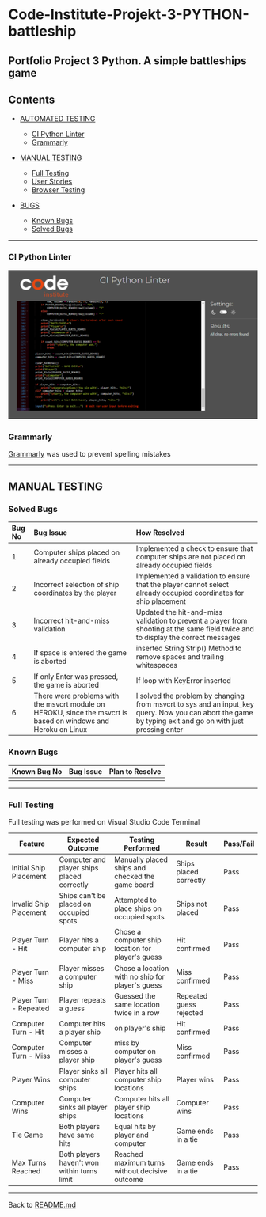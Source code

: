 # Code-Institute-Projekt-3-PYTHON-battleship
 
 ## Portfolio Project 3 Python. A simple battleships game


## Contents

* [AUTOMATED TESTING](#automated-testing)
    * [CI Python Linter](#CI-Python-Linter)
    * [Grammarly](#Grammarly)
    

* [MANUAL TESTING](#manual-testing)
    * [Full Testing](#full-testing)
    * [User Stories](#user-stories)
    * [Browser Testing](#browser-testing)

* [BUGS](#bugs)
    * [Known Bugs](#known-bugs)
    * [Solved Bugs](#solved-bugs)

---

### CI Python Linter

![Testing](assets/testing/images/linter.png)

### Grammarly

[Grammarly](https://www.grammarly.com/grammar-check) was used to prevent spelling mistakes

---

## MANUAL TESTING



### Solved Bugs

| Bug No | Bug Issue | How Resolved |
| :--- | :--- | :--- |
| 1 | Computer ships placed on already occupied fields | Implemented a check to ensure that computer ships are not placed on already occupied fields |
| 2 | Incorrect selection of ship coordinates by the player |  Implemented a validation to ensure that the player cannot select already occupied coordinates for ship placement |
| 3 | Incorrect hit-and-miss validation | Updated the hit-and-miss validation to prevent a player from shooting at the same field twice and to display the correct messages |
| 4 | If space is entered the game is aborted | inserted String Strip() Method to remove spaces and trailing whitespaces |
| 5 | If only Enter was pressed, the game is aborted | If loop with KeyError inserted |
| 6 | There were problems with the msvcrt module on HEROKU, since the msvcrt is based on windows and Heroku on Linux | I solved the problem by changing from msvcrt to sys and an input_key query. Now you can abort the game by typing exit and go on with just pressing enter |


### Known Bugs

| Known Bug No | Bug Issue | Plan to Resolve |
| :--- | :--- | :--- |
|  |  |  |




- - -

### Full Testing

Full testing was performed on Visual Studio Code Terminal

| Feature                  | Expected Outcome                            | Testing Performed                                   | Result                    | Pass/Fail |
| ------------------------ | ------------------------------------------ | --------------------------------------------------- | ------------------------- | --------- |
| Initial Ship Placement   | Computer and player ships placed correctly | Manually placed ships and checked the game board    | Ships placed correctly    | Pass      |
| Invalid Ship Placement   | Ships can't be placed on occupied spots    | Attempted to place ships on occupied spots         | Ships not placed          | Pass      |
| Player Turn - Hit        | Player hits a computer ship                | Chose a computer ship location for player's guess  | Hit confirmed             | Pass      |
| Player Turn - Miss       | Player misses a computer ship              | Chose a location with no ship for player's guess   | Miss confirmed            | Pass      |
| Player Turn - Repeated   | Player repeats a guess                     | Guessed the same location twice in a row           | Repeated guess rejected   | Pass      |
| Computer Turn - Hit      | Computer hits a player ship                |  on player's ship       | Hit confirmed             | Pass      |
| Computer Turn - Miss     | Computer misses a player ship              |  miss by computer on player's guess     | Miss confirmed            | Pass      |
| Player Wins              | Player sinks all computer ships            | Player hits all computer ship locations            | Player wins               | Pass      |
| Computer Wins            | Computer sinks all player ships            | Computer hits all player ship locations            | Computer wins             | Pass      |
| Tie Game                 | Both players have same hits                | Equal hits by player and computer                   | Game ends in a tie        | Pass      |
| Max Turns Reached        | Both players haven't won within turns limit | Reached maximum turns without decisive outcome    | Game ends in a tie | Pass      |

---

Back to [README.md](README.md)